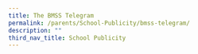 ```yaml
---
title: The BMSS Telegram
permalink: /parents/School-Publicity/bmss-telegram/
description: ""
third_nav_title: School Publicity
---
```

